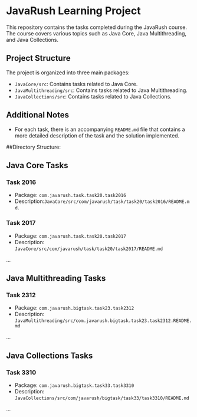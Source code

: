# JavaRush Learning Project

This repository contains the tasks completed during the JavaRush course. The course covers various topics such as Java Core, Java Multithreading, and Java Collections.

## Project Structure

The project is organized into three main packages:

- `JavaCore/src`: Contains tasks related to Java Core.
- `JavaMultithreading/src`: Contains tasks related to Java Multithreading.
- `JavaCollections/src`: Contains tasks related to Java Collections.


## Additional Notes

- For each task, there is an accompanying `README.md` file that contains a more detailed description of the task and the solution implemented.

##Directory Structure:

## Java Core Tasks

### Task 2016
- Package: `com.javarush.task.task20.task2016`
- Description:`JavaCore/src/com/javarush/task/task20/task2016/README.md`.

### Task 2017
- Package: `com.javarush.task.task20.task2017`
- Description: `JavaCore/src/com/javarush/task/task20/task2017/README.md`

...

## Java Multithreading Tasks

### Task 2312
- Package: `com.javarush.bigtask.task23.task2312`
- Description:  `JavaMultithreading/src/com.javarush.bigtask.task23.task2312.README.md`

...

## Java Collections Tasks

### Task 3310
- Package: `com.javarush.bigtask.task33.task3310`
- Description: `JavaCollections/src/com/javarush/bigtask/task33/task3310/README.md` 

...
